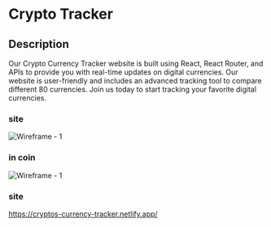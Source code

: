 # Crypto Tracker 

## Description

Our Crypto Currency Tracker website is built using React, React Router, and APIs to provide you with real-time updates on digital currencies. Our website is user-friendly and includes an advanced tracking tool to compare different 80 currencies. Join us today to start tracking your favorite digital currencies.

### site
![Wireframe - 1](https://user-images.githubusercontent.com/100847827/227738710-e6cd6490-328f-45fd-9e52-82e42cbc97fe.png)


### in coin
![Wireframe - 1](https://user-images.githubusercontent.com/100847827/227738877-5347a882-09dd-4801-88aa-69bef993f1f4.png)

### site 
https://cryptos-currency-tracker.netlify.app/

